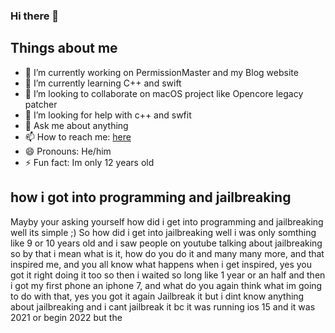 ### Hi there 👋

## Things about me
- 🔭 I’m currently working on PermissionMaster and my Blog website
- 🌱 I’m currently learning C++ and swift
- 👯 I’m looking to collaborate on macOS project like Opencore legacy patcher
- 🤔 I’m looking for help with c++ and swfit
- 💬 Ask me about anything
- 📫 How to reach me: [here](mailto:kilianbalaguer@icloud.com)
- 😄 Pronouns: He/him
- ⚡ Fun fact: Im only 12 years old

## how i got into programming and jailbreaking

Mayby your asking yourself how did i get into programming and jailbreaking well its simple ;)
So how did i get into jailbreaking well i was only somthing like 9 or 10 years old and i saw people on youtube talking about jailbreaking so by that i mean what is it, how do you do it and many many more, and that inspired me, and you all know what happens when i get inspired, yes you got it right doing it too so then i waited so long like 1 year or an half and then i got my first phone an iphone 7, and what do you again think what im going to do with that, yes you got it again Jailbreak it but i dint know anything about jailbreaking and i cant jailbreak it bc it was running ios 15 and it was 2021 or begin 2022 but the 
